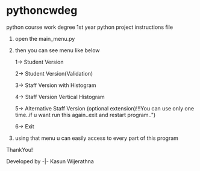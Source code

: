 # pythoncwdeg
python course work degree 1st year python project instructions file


1. open the main_menu.py



2. then you can see menu like below


    1-> Student Version
    
    
    2-> Student Version(Validation)
    
    
    3-> Staff Version with Histogram
    
    
    4-> Staff Version Vertical Histogram
    
    
    5-> Alternative Staff Version (optional extension)!!!You can use only one time..if u want run this again..exit and restart program..")
    
    
    6-> Exit
    
    

3. using that menu u can easily access to every part of this program

ThankYou!


Developed by -|- Kasun Wijerathna
